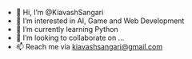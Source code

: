 - 👋 Hi, I’m @KiavashSangari
- 👀 I’m interested in AI, Game and Web Development
- 🌱 I’m currently learning Python
- 💞️ I’m looking to collaborate on ...
- 📫 Reach me via kiavashsangari@gmail.com
<!---
KiavashSangari/KiavashSangari is a ✨ special ✨ repository because its `README.md` (this file) appears on your GitHub profile.
You can click the Preview link to take a look at your changes.
--->
